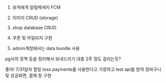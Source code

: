 1. 유저에게 알림메세지 FCM
2. 이미지 CRUD (storage)
3. shop database CRUD
4. 쿠폰 및 마일리지 구현

5. admin계정에서는 data bundle 사용

pg사의 정책 등을 정리해서 보내드리기
대충 2주 정도 걸리는듯?

좋아! 7/31일자 할일
toss payments를 사용한다고 가정하고 test api를 받아 장바구니 및 성공화면, 결제 창 구현
